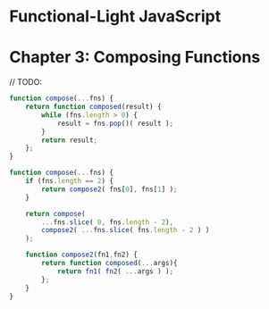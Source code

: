 # Functional-Light JavaScript
# Chapter 3: Composing Functions

// TODO:

```js
function compose(...fns) {
	return function composed(result) {
		while (fns.length > 0) {
			result = fns.pop()( result );
		}
		return result;
	};
}
```

```js
function compose(...fns) {
	if (fns.length == 2) {
		return compose2( fns[0], fns[1] );
	}

	return compose(
		...fns.slice( 0, fns.length - 2),
		compose2( ...fns.slice( fns.length - 2 ) )
	);

	function compose2(fn1,fn2) {
		return function composed(...args){
			return fn1( fn2( ...args ) );
		};
	}
}
```
